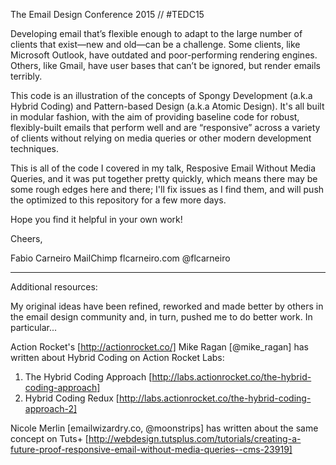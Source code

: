 The Email Design Conference 2015 // #TEDC15

Developing email that’s flexible enough to adapt to the large number of clients that exist—new and old—can be a challenge. Some clients, like Microsoft Outlook, have outdated and poor-performing rendering engines. Others, like Gmail, have user bases that can’t be ignored, but render emails terribly.

This code is an illustration of the concepts of Spongy Development (a.k.a Hybrid Coding) and Pattern-based Design (a.k.a Atomic Design). It's all built in modular fashion, with the aim of providing baseline code for robust, flexibly-built emails that perform well and are “responsive” across a variety of clients without relying on media queries or other modern development techniques.

This is all of the code I covered in my talk, Resposive Email Without Media Queries, and it was put together pretty quickly, which means there may be some rough edges here and there; I'll fix issues as I find them, and will push the optimized to this repository for a few more days.

Hope you find it helpful in your own work!

Cheers,

Fabio Carneiro
MailChimp
flcarneiro.com
@flcarneiro

----------

Additional resources:

My original ideas have been refined, reworked and made better by others in the email design community and, in turn, pushed me to do better work. In particular...

Action Rocket's [http://actionrocket.co/] Mike Ragan [@mike_ragan] has written about Hybrid Coding on Action Rocket Labs:
1. The Hybrid Coding Approach [http://labs.actionrocket.co/the-hybrid-coding-approach]
2. Hybrid Coding Redux [http://labs.actionrocket.co/the-hybrid-coding-approach-2]

Nicole Merlin [emailwizardry.co, @moonstrips] has written about the same concept on Tuts+ [http://webdesign.tutsplus.com/tutorials/creating-a-future-proof-responsive-email-without-media-queries--cms-23919]